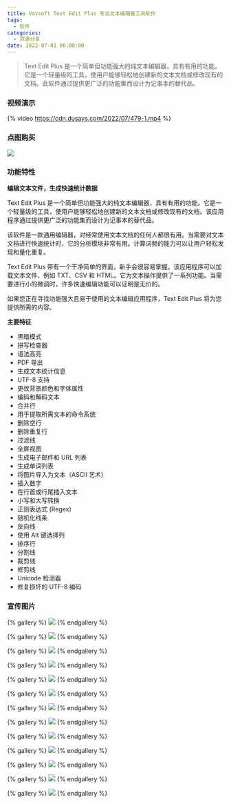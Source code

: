 ```yaml
---
title: Vovsoft Text Edit Plus 专业文本编辑器工具软件
tags:
  - 软件
categories:
  - 资源分享
date: 2022-07-01 00:00:00
---
```


> Text Edit Plus 是一个简单但功能强大的纯文本编辑器，具有有用的功能。它是一个轻量级的工具，使用户能够轻松地创建新的文本文档或修改现有的文档。此软件通过提供更广泛的功能集而设计为记事本的替代品。

<!-- more -->

### 视频演示

{% video https://cdn.dusays.com/2022/07/479-1.mp4 %}

### 点图购买

[![](https://cdn.dusays.com/2022/07/479-1.png)](https://r-g.io/DpqOl2)

### 功能特性

**编辑文本文件，生成快速统计数据**

Text Edit Plus 是一个简单但功能强大的纯文本编辑器，具有有用的功能。它是一个轻量级的工具，使用户能够轻松地创建新的文本文档或修改现有的文档。该应用程序通过提供更广泛的功能集而设计为记事本的替代品。

该软件是一款通用编辑器，对经常使用文本文档的任何人都很有用。当需要对文本文档进行快速统计时，它的分析模块非常有用。计算词频的能力可以让用户轻松发现和量化重复。

Text Edit Plus 带有一个干净简单的界面，新手会很容易掌握。该应用程序可以加载文本文件，例如 TXT、CSV 和 HTML。它为文本操作提供了一系列功能。当需要进行小的微调时，许多快速编辑功能可以证明是无价的。

如果您正在寻找功能强大且易于使用的文本编辑应用程序，Text Edit Plus 将为您提供所需的内容。

**主要特征**

* 黑暗模式
* 拼写检查器
* 语法高亮
* PDF 导出
* 生成文本统计信息
* UTF-8 支持
* 更改背景颜色和字体属性
* 编码和解码文本
* 合并行
* 用于提取所需文本的命令系统
* 删除空行
* 删除重复行
* 过滤线
* 全屏视图
* 生成电子邮件和 URL 列表
* 生成单词列表
* 将图片导入为文本（ASCII 艺术）
* 插入数字
* 在行首或行尾插入文本
* 小写和大写转换
* 正则表达式 (Regex)
* 随机化线条
* 反向线
* 使用 Alt 键选择列
* 排序行
* 分割线
* 裁剪线
* 修剪线
* Unicode 检测器
* 修复损坏的 UTF-8 编码

### 宣传图片

{% gallery %}
![](https://cdn.dusays.com/2022/07/479-2.png)
{% endgallery %}

{% gallery %}
![](https://cdn.dusays.com/2022/07/479-3.png)
{% endgallery %}

{% gallery %}
![](https://cdn.dusays.com/2022/07/479-4.png)
{% endgallery %}

{% gallery %}
![](https://cdn.dusays.com/2022/07/479-5.png)
{% endgallery %}

{% gallery %}
![](https://cdn.dusays.com/2022/07/479-6.png)
{% endgallery %}

{% gallery %}
![](https://cdn.dusays.com/2022/07/479-7.png)
{% endgallery %}

{% gallery %}
![](https://cdn.dusays.com/2022/07/479-8.png)
{% endgallery %}

{% gallery %}
![](https://cdn.dusays.com/2022/07/479-9.png)
{% endgallery %}

{% gallery %}
![](https://cdn.dusays.com/2022/07/479-10.png)
{% endgallery %}

{% gallery %}
![](https://cdn.dusays.com/2022/07/479-11.png)
{% endgallery %}

{% gallery %}
![](https://cdn.dusays.com/2022/07/479-12.png)
{% endgallery %}

{% gallery %}
![](https://cdn.dusays.com/2022/07/479-13.png)
{% endgallery %}

{% gallery %}
![](https://cdn.dusays.com/2022/07/479-14.png)
{% endgallery %}
